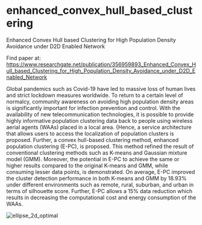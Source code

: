# enhanced_convex_hull_based_clustering
Enhanced Convex Hull based Clustering for High Population Density Avoidance under D2D Enabled Network

Find paper at: https://www.researchgate.net/publication/356959893_Enhanced_Convex_Hull_based_Clustering_for_High_Population_Density_Avoidance_under_D2D_Enabled_Network

Global pandemics such as Covid-19 have led to massive loss of human lives and strict lockdown measures worldwide. To return to a certain level of normalcy, community awareness on avoiding high population density areas is significantly important for infection prevention and control. With the availability of new telecommunication technologies, it is possible to provide highly informative population clustering data back to people using wireless aerial agents (WAAs) placed in a local area. {Hence, a service architecture that allows users to access the localization of population clusters is proposed. Further, a convex hull-based clustering method, enhanced population clustering (E-PC), is proposed. This method refined the result of conventional clustering methods such as K-means and Gaussian mixture model (GMM). Moreover, the potential in E-PC to achieve the same or higher results compared to the original K-means and GMM, while consuming lesser data points, is demonstrated. On average, E-PC improved the cluster detection performance in both K-means and GMM by 18.93% under different environments such as remote, rural, suburban, and urban in terms of silhouette score. Further, E-PC allows a 15% data reduction which results in decreasing the computational cost and energy consumption of the WAAs.

![ellipse_2d_optimal](https://user-images.githubusercontent.com/42689768/174331853-f925f6c7-61f5-4477-810e-0823ad44a88d.png)

